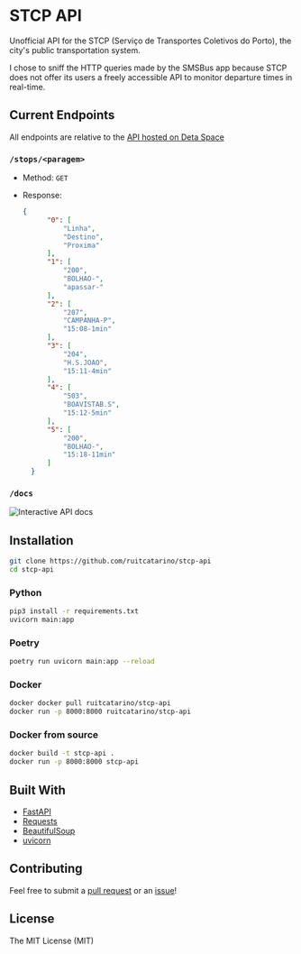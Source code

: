 # STCP API

Unofficial API for the STCP (Serviço de Transportes Coletivos do Porto), the city's public transportation system.

I chose to sniff the HTTP queries made by the SMSBus app because STCP does not offer its users a freely accessible API to monitor departure times in real-time.

## Current Endpoints

All endpoints are relative to the [API hosted on Deta Space](https://stcpapi-1-f2965388.deta.app/)

### `/stops/<paragem>`

- Method: `GET`

- Response:
  ```json
  {
        "0": [
            "Linha",
            "Destino",
            "Proxima"
        ],
        "1": [
            "200",
            "BOLHAO-",
            "apassar-"
        ],
        "2": [
            "207",
            "CAMPANHA-P",
            "15:08-1min"
        ],
        "3": [
            "204",
            "H.S.JOAO",
            "15:11-4min"
        ],
        "4": [
            "503",
            "BOAVISTAB.S",
            "15:12-5min"
        ],
        "5": [
            "200",
            "BOLHAO-",
            "15:18-11min"
        ]
    }
  ```

### `/docs`

![Interactive API docs](https://i.ibb.co/5YLRnqP/Screenshot-4.png)

## Installation

``` bash
git clone https://github.com/ruitcatarino/stcp-api
cd stcp-api
```

### Python
``` bash
pip3 install -r requirements.txt
uvicorn main:app
```

### Poetry
```bash
poetry run uvicorn main:app --reload
```

### Docker
```bash
docker docker pull ruitcatarino/stcp-api
docker run -p 8000:8000 ruitcatarino/stcp-api
```

### Docker from source
```bash
docker build -t stcp-api .
docker run -p 8000:8000 stcp-api
```

## Built With

- [FastAPI](https://fastapi.tiangolo.com/)
- [Requests](https://requests.readthedocs.io/en/master/)
- [BeautifulSoup](https://www.crummy.com/software/BeautifulSoup/)
- [uvicorn](https://www.uvicorn.org/)

## Contributing

Feel free to submit a [pull request](https://github.com/ruitcatarino/stcp-api/pull/new/main) or an [issue](https://github.com/ruitcatarino/stcp-api/issues/new)!

## License

The MIT License (MIT)